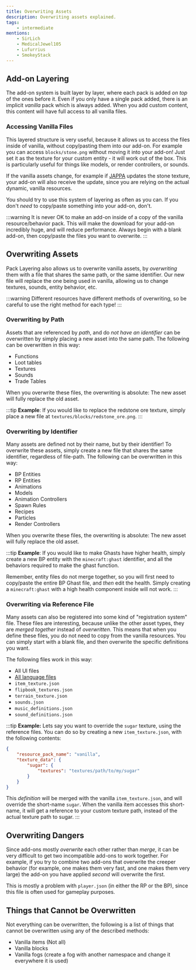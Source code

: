 ```yaml
---
title: Overwriting Assets
description: Overwriting assets explained.
tags:
    - intermediate
mentions:
    - SirLich
    - MedicalJewel105
    - Lufurrius
    - SmokeyStack
---
```


## Add-on Layering

The add-on system is built layer by layer, where each pack is added _on top_ of the ones before it. Even if you only have a single pack added, there is an implicit _vanilla_ pack which is always added. When you add custom content, this content will have full access to all vanilla files.

### Accessing Vanilla Files

This layered structure is very useful, because it allows us to access the files inside of vanilla, without copy/pasting them into our add-on. For example you can access `blocks/stone.png` without moving it into your add-on! Just set it as the texture for your custom entity - it will work out of the box. This is particularly useful for things like models, or render controllers, or sounds.

If the vanilla assets change, for example if [JAPPA](https://twitter.com/JasperBoerstra?ref_src=twsrc%5Egoogle%7Ctwcamp%5Eserp%7Ctwgr%5Eauthor) updates the stone texture, your add-on will also receive the update, since you are relying on the actual dynamic, vanilla resources.

You should try to use this system of layering as often as you can. If you don't _need_ to copy/paste something into your add-on, don't.

:::warning
It is never OK to make an add-on inside of a copy of the vanilla resource/behavior pack. This will make the download for your add-on incredibly huge, and will reduce performance. Always begin with a blank add-on, then copy/paste the files you want to overwrite.
:::

## Overwriting Assets

Pack Layering also allows us to overwrite vanilla assets, by _overwriting_ them with a file that shares the same path, or the same identifier. Our new file will replace the one being used in vanilla, allowing us to change textures, sounds, entity behavior, etc.

:::warning
Different resources have different methods of overwriting, so be careful to use the right method for each type!
:::

### Overwriting by Path

Assets that are referenced by _path_, and do _not have an identifier_ can be overwritten by simply placing a new asset into the same path. The following can be overwritten in this way:

-   Functions
-   Loot tables
-   Textures
-   Sounds
-   Trade Tables

When you overwrite these files, the overwriting is absolute: The new asset will fully replace the old asset.

:::tip
**Example**: If you would like to replace the redstone ore texture, simply place a new file at `textures/blocks/redstone_ore.png`.
:::

### Overwriting by Identifier

Many assets are defined not by their name, but by their identifier! To overwrite these assets, simply create a new file that shares the same identifier, regardless of file-path. The following can be overwritten in this way:

-   BP Entities
-   RP Entities
-   Animations
-   Models
-   Animation Controllers
-   Spawn Rules
-   Recipes
-   Particles
-   Render Controllers

When you overwrite these files, the overwriting is absolute: The new asset will fully replace the old asset.

:::tip
**Example**: If you would like to make Ghasts have higher health, simply create a new BP entity with the `minecraft:ghast` identifier, and all the behaviors required to make the ghast function.

Remember, entity files do not merge together, so you will first need to copy/paste the entire BP Ghast file, and _then_ edit the health. Simply creating a `minecraft:ghast` with a high health component inside will not work.
:::

### Overwriting via Reference File

Many assets can also be registered into some kind of "registration system" file. These files are interesting, because unlike the other asset types, they are _merged together_ instead of _overwritten_. This means that when you define these files, you do not need to copy from the vanilla resources. You can simply start with a blank file, and then overwrite the specific definitions you want.

The following files work in this way:

-   All UI files
-   [All language files](/text/text-intro)
-   `item_texture.json`
-   `flipbook_textures.json`
-   `terrain_texture.json`
-   `sounds.json`
-   `music_definitions.json`
-   `sound_definitions.json`

:::tip
**Example:** Lets say you want to override the `sugar` texture, using the reference files. You can do so by creating a new `item_texture.json`, with the following contents:

<CodeHeader></CodeHeader>

```json
{
    "resource_pack_name": "vanilla",
    "texture_data": {
        "sugar": {
            "textures": "textures/path/to/my/sugar"
        }
    }
}
```

This _definition_ will be merged with the vanilla `item_texture.json`, and will override the short-name `sugar`. When the vanilla item accesses this short-name, it will get a reference to your custom texture path, instead of the actual texture path to sugar.
:::

## Overwriting Dangers

Since add-ons mostly _overwrite_ each other rather than _merge_, it can be very difficult to get two incompatible add-ons to work together. For example, if you try to combine two add-ons that overwrite the creeper behavior (for example, one makes them very fast, and one makes them very large) the add-on you have applied _second_ will overwrite the first.

This is mostly a problem with `player.json` (in either the RP or the BP), since this file is often used for gameplay purposes.

## Things that Cannot be Overwritten

Not everything can be overwritten, the following is a list of things that cannot be overwritten using any of the described methods:

-   Vanilla items (Not all)
-   Vanilla blocks
-   Vanilla fogs (create a fog with another namespace and change it everywhere it is used)
